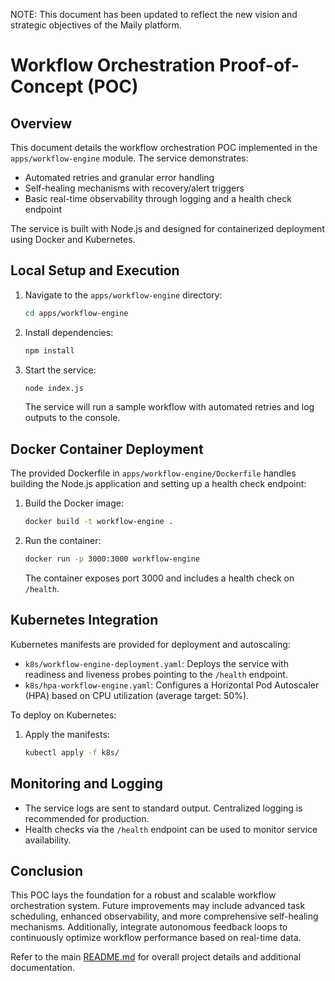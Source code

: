 NOTE: This document has been updated to reflect the new vision and strategic objectives of the Maily platform.

# Workflow Orchestration Proof-of-Concept (POC)

## Overview

This document details the workflow orchestration POC implemented in the `apps/workflow-engine` module. The service demonstrates:

- Automated retries and granular error handling
- Self-healing mechanisms with recovery/alert triggers
- Basic real-time observability through logging and a health check endpoint

The service is built with Node.js and designed for containerized deployment using Docker and Kubernetes.

## Local Setup and Execution

1. Navigate to the `apps/workflow-engine` directory:
   ```sh
   cd apps/workflow-engine
   ```
2. Install dependencies:
   ```sh
   npm install
   ```
3. Start the service:
   ```sh
   node index.js
   ```
   The service will run a sample workflow with automated retries and log outputs to the console.

## Docker Container Deployment

The provided Dockerfile in `apps/workflow-engine/Dockerfile` handles building the Node.js application and setting up a health check endpoint:

1. Build the Docker image:
   ```sh
   docker build -t workflow-engine .
   ```
2. Run the container:
   ```sh
   docker run -p 3000:3000 workflow-engine
   ```
   The container exposes port 3000 and includes a health check on `/health`.

## Kubernetes Integration

Kubernetes manifests are provided for deployment and autoscaling:

- `k8s/workflow-engine-deployment.yaml`: Deploys the service with readiness and liveness probes pointing to the `/health` endpoint.
- `k8s/hpa-workflow-engine.yaml`: Configures a Horizontal Pod Autoscaler (HPA) based on CPU utilization (average target: 50%).

To deploy on Kubernetes:

1. Apply the manifests:
   ```sh
   kubectl apply -f k8s/
   ```

## Monitoring and Logging

- The service logs are sent to standard output. Centralized logging is recommended for production.
- Health checks via the `/health` endpoint can be used to monitor service availability.

## Conclusion

This POC lays the foundation for a robust and scalable workflow orchestration system. Future improvements may include advanced task scheduling, enhanced observability, and more comprehensive self-healing mechanisms. Additionally, integrate autonomous feedback loops to continuously optimize workflow performance based on real-time data.

Refer to the main [README.md](../README.md) for overall project details and additional documentation. 